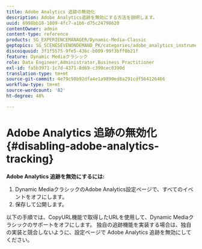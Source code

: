 ```yaml
---
title: Adobe Analytics 追跡の無効化
description: Adobe Analytics追跡を無効にする方法を説明します。
uuid: 6998bb18-1809-4fc7-a1b6-d75c24798620
contentOwner: admin
content-type: reference
products: SG_EXPERIENCEMANAGER/Dynamic-Media-Classic
geptopics: SG_SCENESEVENONDEMAND_PK/categories/adobe_analytics_instrumentation_kit
discoiquuid: 3f1f5575-9fe5-436c-b009-99f3bff0b21f
feature: Dynamic Mediaクラシック
role: Data Engineer,Administrator,Business Practitioner
exl-id: fa5b3971-1c7d-4371-8d69-c399cec0390d
translation-type: tm+mt
source-git-commit: 4e79c98b92dfa4e1a9890ed8a291cdf564126466
workflow-type: tm+mt
source-wordcount: '82'
ht-degree: 48%

---
```


# Adobe Analytics 追跡の無効化{#disabling-adobe-analytics-tracking}

**Adobe Analytics 追跡を無効にするには:**

1. Dynamic MediaクラシックのAdobe Analytics設定ページで、すべてのイベントをオフにします。
1. 保存して公開します。

以下の手順では、CopyURL機能で取得したURLを使用して、Dynamic Mediaクラシックのサポートをオフにします。 独自の追跡機能を実装する場合は、独自の実装と競合しないように、設定ページで Adobe Analytics 追跡を無効にしてください。
